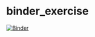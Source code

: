# binder_exercise
[![Binder](https://mybinder.org/badge_logo.svg)](https://mybinder.org/v2/gh/michalhapka/binder_exercise.git/HEAD)
